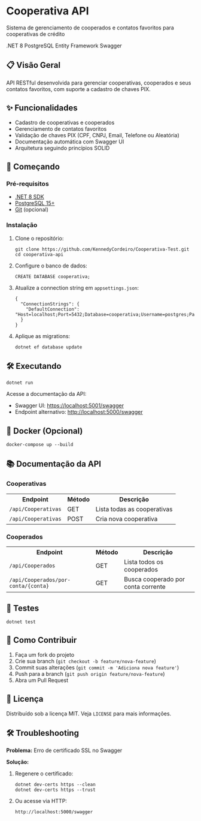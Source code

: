 <!DOCTYPE html>
<html>

<body>

<h1>Cooperativa API</h1>
<p>Sistema de gerenciamento de cooperados e contatos favoritos para cooperativas de crédito</p>

<span class="badge badge-blue">.NET 8</span>
<span class="badge badge-green">PostgreSQL</span>
<span class="badge">Entity Framework</span>
<span class="badge">Swagger</span>

<h2>📋 Visão Geral</h2>
<p>API RESTful desenvolvida para gerenciar cooperativas, cooperados e seus contatos favoritos, com suporte a cadastro de chaves PIX.</p>

<h2>✨ Funcionalidades</h2>
<ul>
    <li>Cadastro de cooperativas e cooperados</li>
    <li>Gerenciamento de contatos favoritos</li>
    <li>Validação de chaves PIX (CPF, CNPJ, Email, Telefone ou Aleatória)</li>
    <li>Documentação automática com Swagger UI</li>
    <li>Arquitetura seguindo princípios SOLID</li>
</ul>

<h2>🚀 Começando</h2>

<h3>Pré-requisitos</h3>
<ul>
    <li><a href="https://dotnet.microsoft.com/download/dotnet/8.0">.NET 8 SDK</a></li>
    <li><a href="https://www.postgresql.org/download/">PostgreSQL 15+</a></li>
    <li><a href="https://git-scm.com/">Git</a> (opcional)</li>
</ul>

<h3>Instalação</h3>
<ol>
    <li>Clone o repositório:
        <pre><code>git clone https://github.com/KennedyCordeiro/Cooperativa-Test.git
cd cooperativa-api</code></pre>
    </li>
    <li>Configure o banco de dados:
        <pre><code>CREATE DATABASE cooperativa;</code></pre>
    </li>
    <li>Atualize a connection string em <code>appsettings.json</code>:
        <pre><code>{
  "ConnectionStrings": {
    "DefaultConnection": "Host=localhost;Port=5432;Database=cooperativa;Username=postgres;Password=sua_senha;"
  }
}</code></pre>
    </li>
    <li>Aplique as migrations:
        <pre><code>dotnet ef database update</code></pre>
    </li>
</ol>

<h2>🛠️ Executando</h2>
<pre><code>dotnet run</code></pre>

<p>Acesse a documentação da API:</p>
<ul>
    <li>Swagger UI: <a href="https://localhost:5001/swagger">https://localhost:5001/swagger</a></li>
    <li>Endpoint alternativo: <a href="http://localhost:5000/swagger">http://localhost:5000/swagger</a></li>
</ul>

<h2>🐳 Docker (Opcional)</h2>
<pre><code>docker-compose up --build</code></pre>

<h2>📚 Documentação da API</h2>

<h3>Cooperativas</h3>
<table>
    <tr>
        <th>Endpoint</th>
        <th>Método</th>
        <th>Descrição</th>
    </tr>
    <tr>
        <td><code>/api/Cooperativas</code></td>
        <td>GET</td>
        <td>Lista todas as cooperativas</td>
    </tr>
    <tr>
        <td><code>/api/Cooperativas</code></td>
        <td>POST</td>
        <td>Cria nova cooperativa</td>
    </tr>
</table>

<h3>Cooperados</h3>
<table>
    <tr>
        <th>Endpoint</th>
        <th>Método</th>
        <th>Descrição</th>
    </tr>
    <tr>
        <td><code>/api/Cooperados</code></td>
        <td>GET</td>
        <td>Lista todos os cooperados</td>
    </tr>
    <tr>
        <td><code>/api/Cooperados/por-conta/{conta}</code></td>
        <td>GET</td>
        <td>Busca cooperado por conta corrente</td>
    </tr>
</table>

<h2>🧪 Testes</h2>
<pre><code>dotnet test</code></pre>

<h2>🤝 Como Contribuir</h2>
<ol>
    <li>Faça um fork do projeto</li>
    <li>Crie sua branch (<code>git checkout -b feature/nova-feature</code>)</li>
    <li>Commit suas alterações (<code>git commit -m 'Adiciona nova feature'</code>)</li>
    <li>Push para a branch (<code>git push origin feature/nova-feature</code>)</li>
    <li>Abra um Pull Request</li>
</ol>

<h2>📄 Licença</h2>
<p>Distribuído sob a licença MIT. Veja <code>LICENSE</code> para mais informações.</p>

<h2>🛠 Troubleshooting</h2>
<p><strong>Problema:</strong> Erro de certificado SSL no Swagger</p>
<p><strong>Solução:</strong></p>
<ol>
    <li>Regenere o certificado:
        <pre><code>dotnet dev-certs https --clean
dotnet dev-certs https --trust</code></pre>
    </li>
    <li>Ou acesse via HTTP:
        <pre><code>http://localhost:5000/swagger</code></pre>
    </li>
</ol>

</body>
</html>
